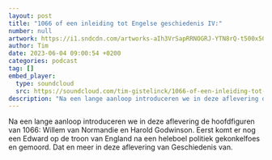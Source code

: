 ```yaml
---
layout: post
title: "1066 of een inleiding tot Engelse geschiedenis IV:"
number: null
artwork: https://i1.sndcdn.com/artworks-aIh3VrSapRRNOGRJ-YTN8rQ-t500x500.jpg
author: Tim
date: 2023-06-04 09:00:54 +0200
categories: podcast
tag: []
embed_player:
  type: soundcloud
  src: https://soundcloud.com/tim-gistelinck/1066-of-een-inleiding-tot-engelse-geschiedenis-iv
description: "Na een lange aanloop introduceren we in deze aflevering de hoofdfiguren van 1066: Willem van Normandie en Harold Godwinson."
---
```

Na een lange aanloop introduceren we in deze aflevering de hoofdfiguren van 1066: Willem van Normandie en Harold Godwinson. Eerst komt er nog een Edward op de troon van England na een heleboel politiek gekonkelfoes en gemoord. Dat en meer in deze aflevering van Geschiedenis van.